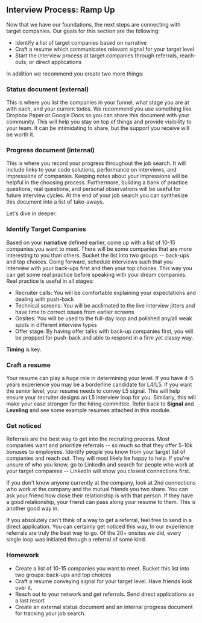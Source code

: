 ## Interview Process: Ramp Up
Now that we have our foundations, the next steps are connecting with target companies. Our goals for this section are the following:

* Identify a list of target companies based on narrative
* Craft a resume which communicates relevant signal for your target level
* Start the interview process at target companies through referrals, reach-outs, or direct applications

In addition we recommend you create two more things:

### Status document (external)
This is where you list the companies in your funnel, what stage you are at with each, and your current todos. We recommend you use something like Dropbox Paper or Google Docs so you can share this document with your community. This will help you stay on top of things and provide visibility to your team. It can be intimidating to share, but the support you receive will be worth it.

### Progress document (internal)
This is where you record your progress throughout the job search. It will include links to your code solutions, performance on interviews, and impressions of companies. Keeping notes about your impressions will be helpful in the choosing process. Furthermore, building a bank of practice questions, real questions, and personal observations will be useful for future interview cycles. At the end of your job search you can synthesize this document into a list of take-aways.

Let's dive in deeper.

### Identify Target Companies
Based on your **narrative** defined earlier, come up with a list of 10-15 companies you want to meet. There will be some companies that are more interesting to you than others. Bucket the list into two groups -- back-ups and top choices. Going forward, schedule interviews such that you interview with your back-ups first and then your top choices. This way you can get some real practice before speaking with your dream companies. Real practice is useful in all stages:

* Recruiter calls: You will be comfortable explaining your expectations and dealing with push-back
* Technical screens: You will be acclimated to the live interview jitters and have time to correct issues from earlier screens
* Onsites: You will be used to the full-day loop and polished any/all weak spots in different interview types
* Offer stage: By having offer talks with back-up companies first, you will be prepped for push-back and able to respond in a firm yet classy way.

**Timing** is key.

### Craft a resume
Your resume can play a huge role in determining your level. If you have 4-5 years experience you may be a borderline candidate for L4/L5. If you want the senior level, your resume needs to convey L5 signal. This will help ensure your recruiter designs an L5 interview loop for you. Similarly, this will make your case stronger for the hiring committee. Refer back to **Signal** and **Leveling** and see some example resumes attached in this module.

### Get noticed
Referrals are the best way to get into the recruiting process. Most companies want and prioritize referrals -- so much so that they offer 5-10k bonuses to employees. Identify people you know from your target list of companies and reach out. They will most likely be happy to help. If you're unsure of who you know, go to LinkedIn and search for people who work at your target companies -- LinkedIn will show you closest connections first.

If you don't know anyone currently at the company, look at 2nd connections who work at the company and the mutual friends you two share. You can ask your friend how close their relationship is with that person. If they have a good relationship, your friend can pass along your resume to them. This is another good way in.

If you absolutely can't think of a way to get a referral, feel free to send in a direct application. You can certainly get noticed this way, In our experience referrals are truly the best way to go. Of the 20+ onsites we did, every single loop was initiated through a referral of some kind.

### Homework
* Create a list of 10-15 companies you want to meet. Bucket this list into two groups: back-ups and top choices
* Craft a resume conveying signal for your target level. Have friends look over it.
* Reach out to your network and get referrals. Send direct applications as a last resort
* Create an external status document and an internal progress document for tracking your job search.

